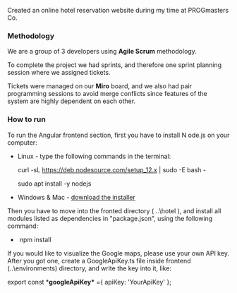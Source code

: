 Created an online hotel reservation website during my time at PROGmasters Co.

 

### **Methodology**

We are a group of 3 developers using **Agile Scrum** methodology.

To complete the project we had sprints, and therefore one sprint planning session where we assigned tickets.

Tickets were managed on our **Miro** board, and we also had pair programming sessions to avoid merge conflicts since features of the system are highly dependent on each other.

 

### **How to run**

To run the Angular frontend section, first you have to install N ode.js on your computer:

- Linux - type the following     commands in the terminal:

  curl -sL https://deb.nodesource.com/setup_12.x | sudo -E bash -

  sudo apt install -y nodejs

- Windows & Mac - [download the installer](https://nodejs.org/en/#download)

Then you have to move into the fronted directory ( ..\hotel ), and install all modules listed as dependencies in "package.json", using the following command:

- ​	npm install

 

 

If you would like to visualize the Google maps, please use your own API key. After you got one, create a GoogleApiKey.ts file inside frontend (..\environments) directory, and write the key into it, like: 

export const ***googleApiKey\*** ={
        apiKey: 'YourApiKey'
 };

 
